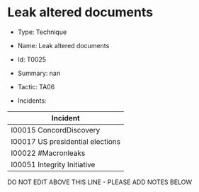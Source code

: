 # Leak altered documents

* Type: Technique

* Name: Leak altered documents

* Id: T0025

* Summary: nan

* Tactic: TA06

* Incidents:

| Incident |
| --------- |
| I00015 ConcordDiscovery |
| I00017 US presidential elections |
| I00022 #Macronleaks |
| I00051 Integrity Initiative |


DO NOT EDIT ABOVE THIS LINE - PLEASE ADD NOTES BELOW